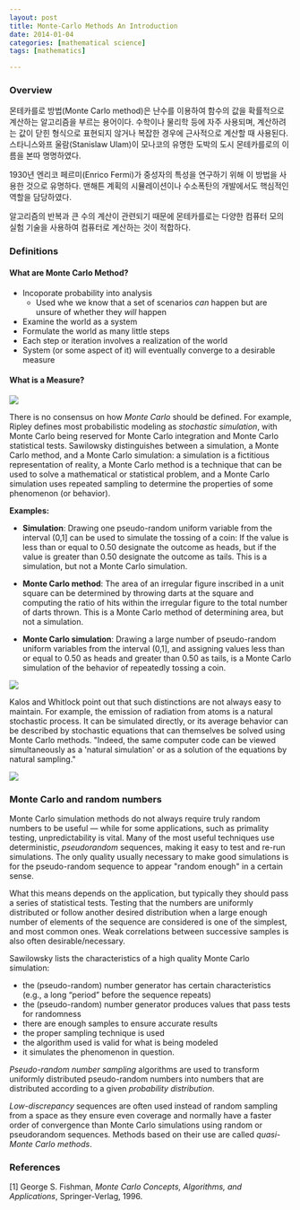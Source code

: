 ```yaml
---
layout: post
title: Monte-Carlo Methods An Introduction
date: 2014-01-04
categories: [mathematical science]
tags: [mathematics]

---
```

<script type="text/javascript"  src="http://cdn.mathjax.org/mathjax/latest/MathJax.js?config=TeX-AMS-MML_HTMLorMML"></script>

### Overview


몬테카를로 방법(Monte Carlo method)은 난수를 이용하여 함수의 값을 확률적으로 계산하는 알고리즘을 부르는 용어이다. 수학이나 물리학 등에 자주 사용되며, 계산하려는 값이 닫힌 형식으로 표현되지 않거나 복잡한 경우에 근사적으로 계산할 때 사용된다. 스타니스와프 울람(Stanislaw Ulam)이 모나코의 유명한 도박의 도시 몬테카를로의 이름을 본따 명명하였다.

1930년 엔리코 페르미(Enrico Fermi)가 중성자의 특성을 연구하기 위해 이 방법을 사용한 것으로 유명하다. 맨해튼 계획의 시뮬레이션이나 수소폭탄의 개발에서도 핵심적인 역할을 담당하였다.

알고리즘의 반복과 큰 수의 계산이 관련되기 때문에 몬테카를로는 다양한 컴퓨터 모의 실험 기술을 사용하여 컴퓨터로 계산하는 것이 적합하다.


### Definitions

#### What are Monte Carlo Method?

+ Incoporate probability into analysis
	- Used whe we know that a set of scenarios *can* happen but are unsure of whether they *will* happen
+ Examine the world as a system
+ Formulate the world as many little steps
+ Each step or iteration involves a realization of the world
+ System (or some aspect of it) will eventually converge to a desirable measure

#### What is a Measure?

![](http://sungsoo.github.com/images/measure.png)

There is no consensus on how *Monte Carlo* should be defined. For example, Ripley defines most probabilistic modeling as *stochastic simulation*, with Monte Carlo being reserved for Monte Carlo integration and Monte Carlo statistical tests. Sawilowsky distinguishes between a simulation, a Monte Carlo method, and a Monte Carlo simulation: a simulation is a fictitious representation of reality, a Monte Carlo method is a technique that can be used to solve a mathematical or statistical problem, and a Monte Carlo simulation uses repeated sampling to determine the properties of some phenomenon (or behavior). 

**Examples:**

+ **Simulation**: Drawing one pseudo-random uniform variable from the interval (0,1] can be used to simulate the tossing of a coin: If the value is less than or equal to 0.50 designate the outcome as heads, but if the value is greater than 0.50 designate the outcome as tails. This is a simulation, but not a Monte Carlo simulation.  

+ **Monte Carlo method**: The area of an irregular figure inscribed in a unit square can be determined by throwing darts at the square and computing the ratio of hits within the irregular figure to the total number of darts thrown. This is a Monte Carlo method of determining area, but not a simulation.  

+ **Monte Carlo simulation**: Drawing a large number of pseudo-random uniform variables from the interval (0,1], and assigning values less than or equal to 0.50 as heads and greater than 0.50 as tails, is a Monte Carlo simulation of the behavior of repeatedly tossing a coin.

![](http://sungsoo.github.com/images/overview-monte-carlo.png)

Kalos and Whitlock point out that such distinctions are not always easy to maintain. For example, the emission of radiation from atoms is a natural stochastic process. It can be simulated directly, or its average behavior can be described by stochastic equations that can themselves be solved using Monte Carlo methods. "Indeed, the same computer code can be viewed simultaneously as a 'natural simulation' or as a solution of the equations by natural sampling."

![](http://sungsoo.github.com/images/monte-carlo-types.png)

### Monte Carlo and random numbers


Monte Carlo simulation methods do not always require truly random numbers to be useful — while for some applications, such as primality testing, unpredictability is vital. Many of the most useful techniques use deterministic, *pseudorandom* sequences, making it easy to test and re-run simulations. The only quality usually necessary to make good simulations is for the pseudo-random sequence to appear "random enough" in a certain sense.

What this means depends on the application, but typically they should pass a series of statistical tests. Testing that the numbers are uniformly distributed or follow another desired distribution when a large enough number of elements of the sequence are considered is one of the simplest, and most common ones. Weak correlations between successive samples is also often desirable/necessary.

Sawilowsky lists the characteristics of a high quality Monte Carlo simulation:

+ the (pseudo-random) number generator has certain characteristics (e.g., a long “period” before the sequence repeats)  
+ the (pseudo-random) number generator produces values that pass tests for randomness  
+ there are enough samples to ensure accurate results  
+ the proper sampling technique is used  
+ the algorithm used is valid for what is being modeled  
+ it simulates the phenomenon in question.

*Pseudo-random number sampling* algorithms are used to transform uniformly distributed pseudo-random numbers into numbers that are distributed according to a given *probability distribution*.

*Low-discrepancy* sequences are often used instead of random sampling from a space as they ensure even coverage and normally have a faster order of convergence than Monte Carlo simulations using random or pseudorandom sequences. Methods based on their use are called *quasi-Monte Carlo methods*.

### References
[1] George S. Fishman, *Monte Carlo Concepts, Algorithms, and Applications*, Springer-Verlag, 1996.